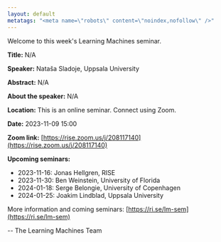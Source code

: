 ```yaml
---
layout: default
metatags: "<meta name=\"robots\" content=\"noindex,nofollow\" />"
---
```

Welcome to this week's Learning Machines seminar.

**Title:** N/A

**Speaker:** Nataša Sladoje, Uppsala University

**Abstract:** N/A

**About the speaker:** N/A

**Location:** This is an online seminar. Connect using Zoom.

**Date:** 2023-11-09 15:00

**Zoom link:** [https://rise.zoom.us/j/208117140](https://rise.zoom.us/j/208117140)

**Upcoming seminars:**

* 2023-11-16: Jonas Hellgren, RISE
* 2023-11-30: Ben Weinstein, University of Florida
* 2024-01-18: Serge Belongie, University of Copenhagen
* 2024-01-25: Joakim Lindblad, Uppsala University

More information and coming seminars: [https://ri.se/lm-sem](https://ri.se/lm-sem)

-- The Learning Machines Team

